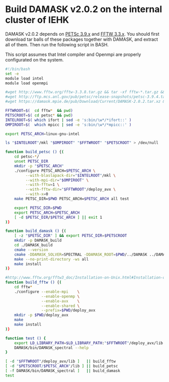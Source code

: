 # Build DAMASK v2.0.2 on the internal cluster of IEHK

DAMASK v2.0.2 depends on [PETSc 3.9.x](http://ftp.mcs.anl.gov/pub/petsc/release-snapshots/petsc-lite-3.9.4.tar.gz) and
[FFTW 3.3.x](http://www.fftw.org/fftw-3.3.8.tar.gz).
You should first download tar balls of these packages together with DAMASK, and extract all of them.
Then run the following script in BASH.

This script assumes that Intel compiler and Openmpi are properly configurated on the system.

``` bash
#!/bin/bash
set -e
module load intel
module load openmpi

#wget http://www.fftw.org/fftw-3.3.8.tar.gz && tar -xf fftw-*.tar.gz && rm fftw-*.tar.gz
#wget http://ftp.mcs.anl.gov/pub/petsc/release-snapshots/petsc-3.9.4.tar.gz && tar -xf petsc-*.tar.gz && rm petsc-*.tar.gz
#wget https://damask.mpie.de/pub/Download/Current/DAMASK-2.0.2.tar.xz && tar -xf DAMASK-*.tar.xz

FFTWROOT=$(  cd fftw*  && pwd)
PETSCROOT=$( cd petsc* && pwd)
INTELROOT=$( which ifort | sed -e 's:bin/\w*/*ifort::' )
OMPIROOT=$(  which mpicc | sed -e 's:bin/\w*/*mpicc::' )

export PETSC_ARCH=linux-gnu-intel

ls "$INTELROOT"/mkl "$OMPIROOT" "$FFTWROOT" "$PETSCROOT" > /dev/null

function build_petsc () {(
    cd petsc-*/
    unset PETSC_DIR
    mkdir -p "$PETSC_ARCH"
    ./configure PETSC_ARCH=$PETSC_ARCH \
         --with-blaslapack-dir="$INTELROOT"/mkl \
         --with-mpi-dir="$OMPIROOT" \
         --with-fftw=1 \
         --with-fftw-dir="$FFTWROOT"/deploy_avx \
         --with-x=0
    make PETSC_DIR=$PWD PETSC_ARCH=$PETSC_ARCH all test

    export PETSC_DIR=$PWD
    export PETSC_ARCH=$PETSC_ARCH
    [ -d $PETSC_DIR/$PETSC_ARCH ] || exit 1
)}

function build_damask () {(
    [ -z "$PETSC_DIR" ] && export PETSC_DIR=$PETSCROOT
    mkdir -p DAMASK_build
    cd ./DAMASK_build
    cmake --version
    cmake -DDAMASK_SOLVER=SPECTRAL -DDAMASK_ROOT=$PWD/../DAMASK ../DAMASK
    make --no-print-directory -ws all
    make install
)}

#http://www.fftw.org/fftw3_doc/Installation-on-Unix.html#Installation-on-Unix
function build_fftw () {(
    cd fftw*
    ./configure --enable-mpi    \
                --enable-openmp \
                --enable-avx    \
                --enable-shared \
                --prefix=$PWD/deploy_avx
    mkdir -p $PWD/deploy_avx
    make
    make install
)}

function test () {
    export LD_LIBRARY_PATH=$LD_LIBRARY_PATH:"$FFTWROOT"/deploy_avx/lib:"$PETSCROOT/$PETSC_ARCH"/lib
    DAMASK/bin/DAMASK_spectral --help
}

[ -d "$FFTWROOT"/deploy_avx/lib ]   || build_fftw
[ -d "$PETSCROOT/$PETSC_ARCH"/lib ] || build_petsc
[ -f DAMASK/bin/DAMASK_spectral ]   || build_damask
test
```
